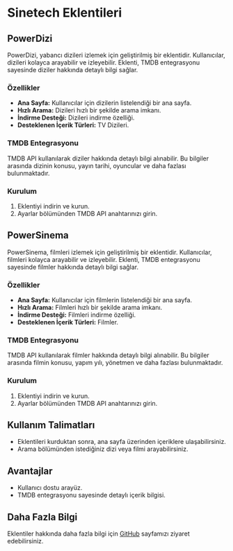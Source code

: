 # Sinetech Eklentileri

## PowerDizi

PowerDizi, yabancı dizileri izlemek için geliştirilmiş bir eklentidir. Kullanıcılar, dizileri kolayca arayabilir ve izleyebilir. Eklenti, TMDB entegrasyonu sayesinde diziler hakkında detaylı bilgi sağlar.

### Özellikler
- **Ana Sayfa:** Kullanıcılar için dizilerin listelendiği bir ana sayfa.
- **Hızlı Arama:** Dizileri hızlı bir şekilde arama imkanı.
- **İndirme Desteği:** Dizileri indirme özelliği.
- **Desteklenen İçerik Türleri:** TV Dizileri.

### TMDB Entegrasyonu
TMDB API kullanılarak diziler hakkında detaylı bilgi alınabilir. Bu bilgiler arasında dizinin konusu, yayın tarihi, oyuncular ve daha fazlası bulunmaktadır.

### Kurulum
1. Eklentiyi indirin ve kurun.
2. Ayarlar bölümünden TMDB API anahtarınızı girin.

## PowerSinema

PowerSinema, filmleri izlemek için geliştirilmiş bir eklentidir. Kullanıcılar, filmleri kolayca arayabilir ve izleyebilir. Eklenti, TMDB entegrasyonu sayesinde filmler hakkında detaylı bilgi sağlar.

### Özellikler
- **Ana Sayfa:** Kullanıcılar için filmlerin listelendiği bir ana sayfa.
- **Hızlı Arama:** Filmleri hızlı bir şekilde arama imkanı.
- **İndirme Desteği:** Filmleri indirme özelliği.
- **Desteklenen İçerik Türleri:** Filmler.

### TMDB Entegrasyonu
TMDB API kullanılarak filmler hakkında detaylı bilgi alınabilir. Bu bilgiler arasında filmin konusu, yapım yılı, yönetmen ve daha fazlası bulunmaktadır.

### Kurulum
1. Eklentiyi indirin ve kurun.
2. Ayarlar bölümünden TMDB API anahtarınızı girin.

## Kullanım Talimatları
- Eklentileri kurduktan sonra, ana sayfa üzerinden içeriklere ulaşabilirsiniz.
- Arama bölümünden istediğiniz dizi veya filmi arayabilirsiniz.

## Avantajlar
- Kullanıcı dostu arayüz.
- TMDB entegrasyonu sayesinde detaylı içerik bilgisi.

## Daha Fazla Bilgi
Eklentiler hakkında daha fazla bilgi için [GitHub](https://github.com/GitLatte/patr0n) sayfamızı ziyaret edebilirsiniz.
